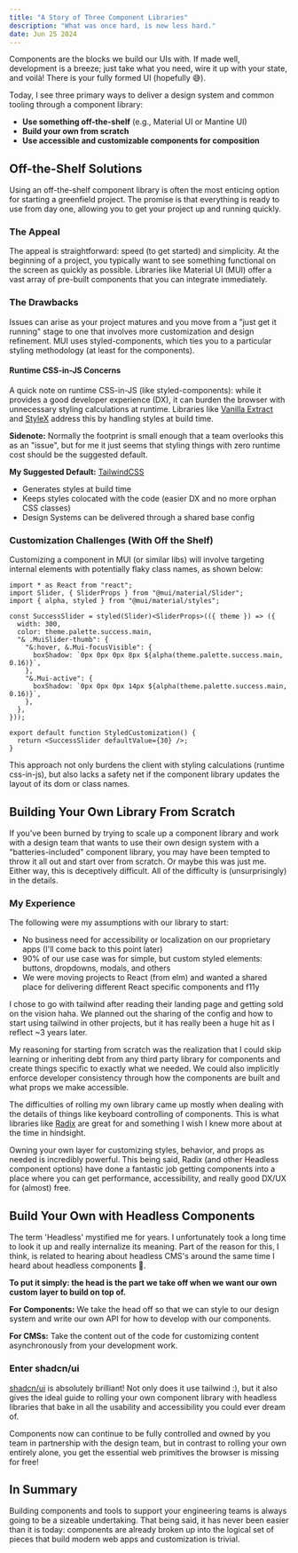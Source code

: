 ```yaml
---
title: "A Story of Three Component Libraries"
description: "What was once hard, is now less hard."
date: Jun 25 2024
---
```


Components are the blocks we build our UIs with. If made well, development is a breeze; just take what you need, wire it up with your state, and voilà! There is your fully formed UI (hopefully 😅).

Today, I see three primary ways to deliver a design system and common tooling through a component library:

- **Use something off-the-shelf** (e.g., Material UI or Mantine UI)
- **Build your own from scratch**
- **Use accessible and customizable components for composition**

## Off-the-Shelf Solutions

Using an off-the-shelf component library is often the most enticing option for starting a greenfield project. The promise is that everything is ready to use from day one, allowing you to get your project up and running quickly.

### The Appeal

The appeal is straightforward: speed (to get started) and simplicity. At the beginning of a project, you typically want to see something functional on the screen as quickly as possible. Libraries like Material UI (MUI) offer a vast array of pre-built components that you can integrate immediately.

### The Drawbacks

Issues can arise as your project matures and you move from a "just get it running" stage to one that involves more customization and design refinement. MUI uses styled-components, which ties you to a particular styling methodology (at least for the components).

#### Runtime CSS-in-JS Concerns

A quick note on runtime CSS-in-JS (like styled-components): while it provides a good developer experience (DX), it can burden the browser with unnecessary styling calculations at runtime. Libraries like [Vanilla Extract](https://vanilla-extract.style/) and [StyleX](https://stylexjs.com/) address this by handling styles at build time.

**Sidenote:** Normally the footprint is small enough that a team overlooks this as an "issue", but for me it just seems that styling things with zero runtime cost should be the suggested default.

**My Suggested Default:** [TailwindCSS](https://tailwindcss.com)

- Generates styles at build time
- Keeps styles colocated with the code (easier DX and no more orphan CSS classes)
- Design Systems can be delivered through a shared base config

### Customization Challenges (With Off the Shelf)

Customizing a component in MUI (or similar libs) will involve targeting internal elements with potentially flaky class names, as shown below:

```tsx
import * as React from "react";
import Slider, { SliderProps } from "@mui/material/Slider";
import { alpha, styled } from "@mui/material/styles";

const SuccessSlider = styled(Slider)<SliderProps>(({ theme }) => ({
  width: 300,
  color: theme.palette.success.main,
  "& .MuiSlider-thumb": {
    "&:hover, &.Mui-focusVisible": {
      boxShadow: `0px 0px 0px 8px ${alpha(theme.palette.success.main, 0.16)}`,
    },
    "&.Mui-active": {
      boxShadow: `0px 0px 0px 14px ${alpha(theme.palette.success.main, 0.16)}`,
    },
  },
}));

export default function StyledCustomization() {
  return <SuccessSlider defaultValue={30} />;
}
```

This approach not only burdens the client with styling calculations (runtime css-in-js), but also lacks a safety net if the component library updates the layout of its dom or class names.

## Building Your Own Library From Scratch

If you've been burned by trying to scale up a component library and work with a design team that wants to use their own design system with a "batteries-included" component library, you may have been tempted to throw it all out and start over from scratch. Or maybe this was just me. Either way, this is deceptively difficult. All of the difficulty is (unsurprisingly) in the details.

### My Experience

The following were my assumptions with our library to start:

- No business need for accessibility or localization on our proprietary apps (I'll come back to this point later)
- 90% of our use case was for simple, but custom styled elements: buttons, dropdowns, modals, and others
- We were moving projects to React (from elm) and wanted a shared place for delivering different React specific components and f11y

I chose to go with tailwind after reading their landing page and getting sold on the vision haha. We planned out the sharing of the config and how to start using tailwind in other projects, but it has really been a huge hit as I reflect ~3 years later.

My reasoning for starting from scratch was the realization that I could skip learning or inheriting debt from any third party library for components and create things specific to exactly what we needed. We could also implicitly enforce developer consistency through how the components are built and what props we make accessible.

The difficulties of rolling my own library came up mostly when dealing with the details of things like keyboard controlling of components. This is what libraries like [Radix](https://www.radix-ui.com/) are great for and something I wish I knew more about at the time in hindsight.

Owning your own layer for customizing styles, behavior, and props as needed is incredibly powerful. This being said, Radix (and other Headless component options) have done a fantastic job getting components into a place where you can get performance, accessibility, and really good DX/UX for (almost) free.

## Build Your Own with Headless Components

The term 'Headless' mystified me for years. I unfortunately took a long time to look it up and really internalize its meaning. Part of the reason for this, I think, is related to hearing about headless CMS's around the same time I heard about headless components 🤯.

**To put it simply: the head is the part we take off when we want our own custom layer to build on top of.**

**For Components:** We take the head off so that we can style to our design system and write our own API for how to develop with our components.

**For CMSs:** Take the content out of the code for customizing content asynchronously from your development work.

### Enter shadcn/ui

[shadcn/ui](https://ui.shadcn.com/) is absolutely brilliant! Not only does it use tailwind :), but it also gives the ideal guide to rolling your own component library with headless libraries that bake in all the usability and accessibility you could ever dream of.

Components now can continue to be fully controlled and owned by you team in partnership with the design team, but in contrast to rolling your own entirely alone, you get the essential web primitives the browser is missing for free!

## In Summary

Building components and tools to support your engineering teams is always going to be a sizeable undertaking. That being said, it has never been easier than it is today: components are already broken up into the logical set of pieces that build modern web apps and customization is trivial.
